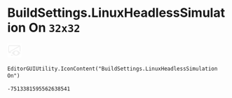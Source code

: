 # BuildSettings.LinuxHeadlessSimulation On `32x32`
<img src="/img/BuildSettings.LinuxHeadlessSimulation%20On.png" width=32 height=32>

``` CSharp
EditorGUIUtility.IconContent("BuildSettings.LinuxHeadlessSimulation On")
```
```
-7513381595562638541
```
